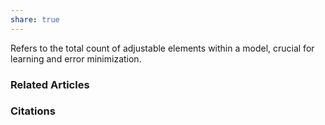 ```yaml
---
share: true
---
```


Refers to the total count of adjustable elements within a model, crucial for learning and error minimization.

### Related Articles

### Citations

